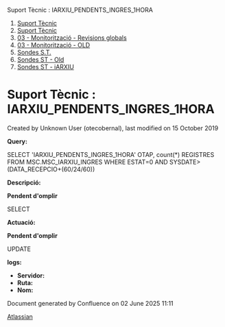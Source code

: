 Suport Tècnic : IARXIU\_PENDENTS\_INGRES\_1HORA  

1.  [Suport Tècnic](index.md)
2.  [Suport Tècnic](13893782.md)
3.  [03 - Monitorització - Revisions globals](26313327.md)
4.  [03 - Monitorització - OLD](128647245.md)
5.  [Sondes S.T.](Sondes-S.T._30869120.md)
6.  [Sondes ST - Old](Sondes-ST---Old_41522507.md)
7.  [Sondes ST - iARXIU](Sondes-ST---iARXIU_28705357.md)

Suport Tècnic : IARXIU\_PENDENTS\_INGRES\_1HORA
===============================================

Created by Unknown User (otecobernal), last modified on 15 October 2019

**Query:**

SELECT 'IARXIU\_PENDENTS\_INGRES\_1HORA' OTAP, count(\*) REGISTRES  FROM MSC.MSC\_IARXIU\_INGRES WHERE ESTAT=0 AND SYSDATE>(DATA\_RECEPCIO+(60/24/60))

**Descripció:** 

**Pendent d'omplir**

SELECT 

  

**Actuació:** 

**Pendent d'omplir**

UPDATE

  

**logs:** 

*   **Servidor:**
*   **Ruta:**
*   **Nom:**  

  

Document generated by Confluence on 02 June 2025 11:11

[Atlassian](http://www.atlassian.com/)